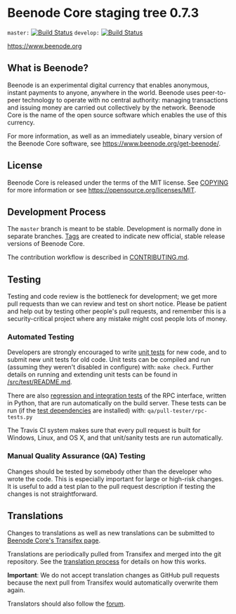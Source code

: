 Beenode Core staging tree 0.7.3
===============================

`master:` [![Build Status](https://travis-ci.org/bee-group/beenode.svg?branch=master)](https://travis-ci.org/bee-group/beenode) `develop:` [![Build Status](https://travis-ci.org/bee-group/beenode.svg?branch=develop)](https://travis-ci.org/bee-group/beenode/branches)

https://www.beenode.org


What is Beenode?
----------------

Beenode is an experimental digital currency that enables anonymous, instant
payments to anyone, anywhere in the world. Beenode uses peer-to-peer technology
to operate with no central authority: managing transactions and issuing money
are carried out collectively by the network. Beenode Core is the name of the open
source software which enables the use of this currency.

For more information, as well as an immediately useable, binary version of
the Beenode Core software, see https://www.beenode.org/get-beenode/.


License
-------

Beenode Core is released under the terms of the MIT license. See [COPYING](COPYING) for more
information or see https://opensource.org/licenses/MIT.

Development Process
-------------------

The `master` branch is meant to be stable. Development is normally done in separate branches.
[Tags](https://github.com/bee-group/beenode/tags) are created to indicate new official,
stable release versions of Beenode Core.

The contribution workflow is described in [CONTRIBUTING.md](CONTRIBUTING.md).

Testing
-------

Testing and code review is the bottleneck for development; we get more pull
requests than we can review and test on short notice. Please be patient and help out by testing
other people's pull requests, and remember this is a security-critical project where any mistake might cost people
lots of money.

### Automated Testing

Developers are strongly encouraged to write [unit tests](src/test/README.md) for new code, and to
submit new unit tests for old code. Unit tests can be compiled and run
(assuming they weren't disabled in configure) with: `make check`. Further details on running
and extending unit tests can be found in [/src/test/README.md](/src/test/README.md).

There are also [regression and integration tests](/qa) of the RPC interface, written
in Python, that are run automatically on the build server.
These tests can be run (if the [test dependencies](/qa) are installed) with: `qa/pull-tester/rpc-tests.py`

The Travis CI system makes sure that every pull request is built for Windows, Linux, and OS X, and that unit/sanity tests are run automatically.

### Manual Quality Assurance (QA) Testing

Changes should be tested by somebody other than the developer who wrote the
code. This is especially important for large or high-risk changes. It is useful
to add a test plan to the pull request description if testing the changes is
not straightforward.

Translations
------------

Changes to translations as well as new translations can be submitted to
[Beenode Core's Transifex page](https://www.transifex.com/projects/p/beenode/).

Translations are periodically pulled from Transifex and merged into the git repository. See the
[translation process](doc/translation_process.md) for details on how this works.

**Important**: We do not accept translation changes as GitHub pull requests because the next
pull from Transifex would automatically overwrite them again.

Translators should also follow the [forum](https://www.beenode.org/forum/topic/beenode-worldwide-collaboration.88/).
